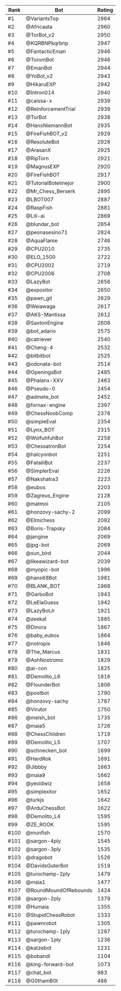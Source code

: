 Rank|Bot|Rating
---|---|---
#1|@VariantsTop|2964
#2|@Africaata|2960
#3|@TorBot_v2|2950
#4|@KQRBNPkqrbnp|2947
#5|@FantacticEman|2946
#6|@ToromBot|2946
#7|@EmanBot|2944
#8|@YoBot_v2|2943
#9|@HikaruEXP|2942
#10|@Intron014|2940
#11|@caissa-x|2939
#12|@ReinforcementTrial|2939
#13|@TorBot|2938
#14|@HansNiemannBot|2935
#15|@FireFishBOT_v2|2929
#16|@ResoluteBot|2928
#17|@ArasanX|2925
#18|@RipTorn|2921
#19|@MagnusEXP|2920
#20|@FireFishBOT|2917
#21|@TutorialBotelmejor|2900
#22|@Mr_Chess_Berserk|2895
#23|@LBOT007|2887
#24|@RaspFish|2881
#25|@Lili-ai|2869
#26|@blundar_bot|2854
#27|@peonasesino71|2824
#28|@AquaFlame|2746
#29|@CPU2010|2735
#30|@ELO_1500|2722
#31|@CPU2002|2719
#32|@CPU2006|2708
#33|@LazyBot|2656
#34|@expositor|2650
#35|@pawn_git|2629
#36|@Weiawaga|2617
#37|@AKS-Mantissa|2612
#38|@SaxtonEngine|2608
#39|@bot_adario|2575
#40|@catriever|2540
#41|@Cheng-4|2532
#42|@bitbitbot|2525
#43|@odonata-bot|2514
#44|@OpeningsBot|2485
#45|@Phalanx-XXV|2463
#46|@Pseudo-0|2454
#47|@admete_bot|2452
#48|@fornax-engine|2397
#49|@ChessNoobComp|2378
#50|@simpleEval|2354
#51|@Lynx_BOT|2315
#52|@WolfuhfuhBot|2258
#53|@ChessatronBot|2254
#54|@halcyonbot|2251
#55|@FataliiBot|2237
#56|@SimplerEval|2226
#57|@Nakshatra3|2223
#58|@eubos|2203
#59|@Zagreus_Engine|2128
#60|@matmoi|2105
#61|@honzovy-sachy-2|2099
#62|@Elmichess|2092
#63|@Boris-Trapsky|2084
#64|@jangine|2069
#65|@jpg-bot|2069
#66|@sun_bird|2044
#67|@likeawizard-bot|2039
#68|@myopic-bot|1996
#69|@hans68Bot|1981
#70|@BLANK_BOT|1968
#71|@GarboBot|1943
#72|@LeElaGuess|1942
#73|@LazyBotJr|1921
#74|@zeekat|1885
#75|@Dinora|1867
#76|@baby_eubos|1864
#77|@notropis|1846
#78|@The_Marcus|1831
#79|@AshNostromo|1829
#80|@ai-con|1825
#81|@Demolito_L6|1816
#82|@FlounderBot|1806
#83|@postbot|1790
#84|@honzovy-sachy|1787
#85|@Virutor|1750
#86|@melsh_bot|1735
#87|@maia5|1726
#88|@ChessChildren|1719
#89|@Demolito_L5|1707
#90|@schnecken_bot|1699
#91|@HardRok|1691
#92|@Jibbby|1663
#93|@maia9|1662
#94|@yeoldwiz|1658
#95|@simplexitor|1652
#96|@turkjs|1642
#97|@ArduChessBot|1622
#98|@Demolito_L4|1595
#99|@ZE_ROOK|1595
#100|@munfish|1570
#101|@sargon-4ply|1545
#102|@sargon-3ply|1535
#103|@dragobot|1526
#104|@DavidsGuterBot|1519
#105|@turochamp-2ply|1479
#106|@maia1|1477
#107|@RoundMoundOfRebounds|1424
#108|@sargon-2ply|1379
#109|@Humaia|1355
#110|@StupidChessRobot|1333
#111|@pawnrobot|1305
#112|@turochamp-1ply|1287
#113|@sargon-1ply|1236
#114|@katzebot|1231
#115|@bobandi|1104
#116|@king-forward-bot|1073
#117|@chat_bot|983
#118|@G0thamB0t|486
